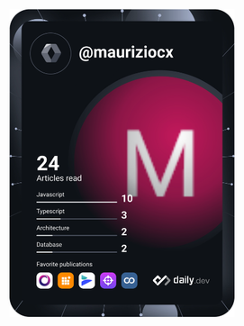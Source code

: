 <a href="https://app.daily.dev/mauriziocx"><img src="https://github.com/MauricioR998/MauricioR998/blob/main/devcard.svg" width="400" alt="Mauricio Rivas's Dev Card"/></a>
